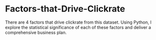 # Factors-that-Drive-Clickrate
There are 4 factors that drive clickrate from this dataset. Using Python, I explore the statistical significance of each of these factors and deliver a comprehensive business plan. 

